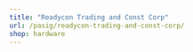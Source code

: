 ```yaml
---
title: "Readycon Trading and Const Corp"
url: /pasig/readycon-trading-and-const-corp/
shop: hardware
---
```

